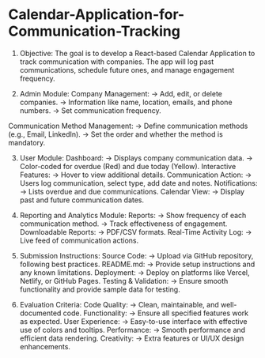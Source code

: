 # Calendar-Application-for-Communication-Tracking
1. Objective:
The goal is to develop a React-based Calendar Application to track communication with companies. The app will log past communications, schedule future ones, and manage engagement frequency.

2. Admin Module:
Company Management:
-> Add, edit, or delete companies.
-> Information like name, location, emails, and phone numbers.
-> Set communication frequency.
   
Communication Method Management:
-> Define communication methods (e.g., Email, LinkedIn).
-> Set the order and whether the method is mandatory.

3. User Module:
Dashboard:
-> Displays company communication data.
-> Color-coded for overdue (Red) and due today (Yellow).
Interactive Features:
-> Hover to view additional details.
Communication Action:
-> Users log communication, select type, add date and notes.
Notifications:
-> Lists overdue and due communications.
Calendar View:
-> Display past and future communication dates.

4. Reporting and Analytics Module:
Reports:
-> Show frequency of each communication method.
-> Track effectiveness of engagement.
Downloadable Reports:
-> PDF/CSV formats.
Real-Time Activity Log:
-> Live feed of communication actions.

5. Submission Instructions:
Source Code:
-> Upload via GitHub repository, following best practices.
README.md:
-> Provide setup instructions and any known limitations.
Deployment:
-> Deploy on platforms like Vercel, Netlify, or GitHub Pages.
Testing & Validation:
-> Ensure smooth functionality and provide sample data for testing.

6. Evaluation Criteria:
Code Quality:
-> Clean, maintainable, and well-documented code.
Functionality:
-> Ensure all specified features work as expected.
User Experience:
-> Easy-to-use interface with effective use of colors and tooltips.
Performance:
-> Smooth performance and efficient data rendering.
Creativity:
-> Extra features or UI/UX design enhancements.
